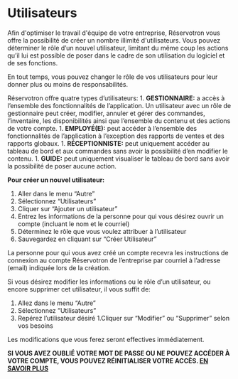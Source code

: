 # Utilisateurs

Afin d'optimiser le travail d'équipe de votre entreprise, Réservotron vous offre la possibilité de créer un nombre illimité d'utilisateurs. Vous pouvez déterminer le rôle d’un nouvel utilisateur, limitant du même coup les actions qu’il lui est possible de poser dans le cadre de son utilisation du logiciel et de ses fonctions. 

En tout temps, vous pouvez changer le rôle de vos utilisateurs pour leur donner plus ou moins de responsabilités. 

Réservotron offre quatre types d’utilisateurs:
1. 
**GESTIONNAIRE:** a accès à l’ensemble des fonctionnalités de l’application. Un utilisateur avec un rôle de gestionnaire peut créer, modifier, annuler et gérer des commandes, l’inventaire, les disponibilités ainsi que l’ensemble du contenu et des actions de votre compte. 
1. 
**EMPLOYÉ(E):** peut accéder à l’ensemble des fonctionnalités de l’application à l’exception des rapports de ventes et des rapports globaux. 
1. 
**RÉCEPTIONNISTE:** peut uniquement accéder au tableau de bord et aux commandes sans avoir la possibilité d’en modifier le contenu. 
1. 
**GUIDE:** peut uniquement visualiser le tableau de bord sans avoir la possibilité de poser aucune action. 

**Pour créer un nouvel utilisateur:**
1. Aller dans le menu “Autre” 
1. Sélectionnez  “Utilisateurs”
1. Cliquer sur “Ajouter un utilisateur”
1. Entrez les informations de la personne pour qui vous désirez ouvrir un compte (incluant le nom et le courriel)
1. Déterminez le rôle que vous voulez attribuer à l’utilisateur
1. Sauvegardez en cliquant sur “Créer Utilisateur”

La personne pour qui vous avez créé un compte recevra les instructions de connexion au compte Réservotron de l’entreprise par courriel à l’adresse (email) indiquée lors de la création.

Si vous désirez modifier les informations ou le rôle d’un utilisateur, ou encore supprimer cet utilisateur, il vous suffit de:
1. Allez dans le menu “Autre” 
1. Sélectionnez ”Utilisateurs”
1. Repérez l’utilisateur désiré
1.Cliquer sur “Modifier” ou “Supprimer” selon vos besoins

Les modifications que vous ferez seront effectives immédiatement. 

**SI VOUS AVEZ OUBLIÉ VOTRE MOT DE PASSE OU NE POUVEZ ACCÉDER À VOTRE COMPTE, VOUS POUVEZ RÉINITIALISER VOTRE ACCÈS. [EN SAVOIR PLUS](reinitialiser_mot_de_passe)**